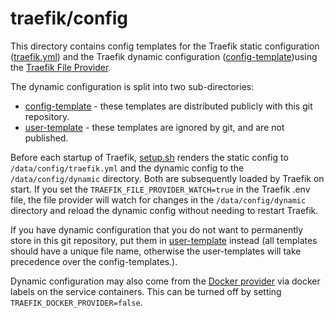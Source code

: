 # traefik/config

This directory contains config templates for the Traefik static
configuration ([traefik.yml](traefik.yml)) and the Traefik dynamic
configuration
([config-template](https://github.com/EnigmaCurry/d.rymcg.tech/tree/traefik-host-networking/traefik/config/config-template))using
the [Traefik File
Provider](https://doc.traefik.io/traefik/providers/file/).

The dynamic configuration is split into two sub-directories:

 * [config-template](config-template) - these templates are
   distributed publicly with this git repository.
 * [user-template](user-template) - these templates are ignored by
   git, and are not published.

Before each startup of Traefik, [setup.sh](setup.sh) renders the
static config to `/data/config/traefik.yml` and the dynamic config to
the `/data/config/dynamic` directory. Both are subsequently loaded by
Traefik on start. If you set the `TRAEFIK_FILE_PROVIDER_WATCH=true` in
the Traefik .env file, the file provider will watch for changes in the
`/data/config/dynamic` directory and reload the dynamic config without
needing to restart Traefik.

If you have dynamic configuration that you do not want to permanently
store in this git repository, put them in
[user-template](user-template) instead (all templates should have a
unique file name, otherwise the user-templates will take precedence
over the config-templates.).

Dynamic configuration may also come from the [Docker
provider](https://doc.traefik.io/traefik/providers/docker/) via docker
labels on the service containers. This can be turned off by setting
`TRAEFIK_DOCKER_PROVIDER=false`.
